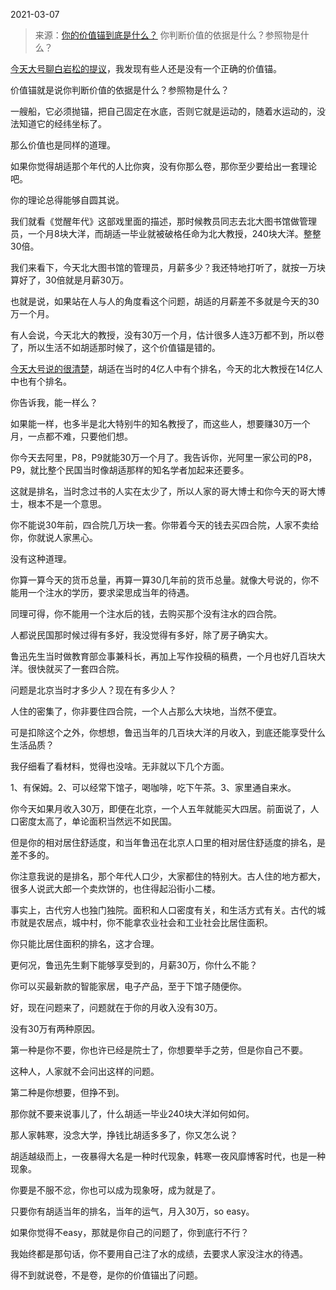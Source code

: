 2021-03-07

> 来源：[你的价值锚到底是什么？](http://mp.weixin.qq.com/s?__biz=MzU3NDc5Nzc0NQ==&mid=2247500384&idx=1&sn=00deed71b8239f923e1788c103197e55&chksm=fd2e60beca59e9a810622318bc8a69191b0f47358ffa0a67e24642d923619885a66d43c7a886&scene=27#wechat_redirect)
> 你判断价值的依据是什么？参照物是什么？

[今天大号聊白岩松的提议](https://mp.weixin.qq.com/s?__biz=MzU0MjYwNDU2Mw==&mid=2247497030&idx=1&sn=266dc176fa7f194c828626f2551d84d6&chksm=fb1a993acc6d102c11f1566e94a7d1e732b996affa134c1dac2741079443b998e748ae3b01b9&token=1754504085&lang=zh_CN&scene=21#wechat_redirect)，我发现有些人还是没有一个正确的价值锚。

  

价值锚就是说你判断价值的依据是什么？参照物是什么？

  

一艘船，它必须抛锚，把自己固定在水底，否则它就是运动的，随着水运动的，没法知道它的经纬坐标了。

  

那么价值也是同样的道理。  

  

如果你觉得胡适那个年代的人比你爽，没有你那么卷，那你至少要给出一套理论吧。  

  

你的理论总得能够自圆其说。  

  

我们就看《觉醒年代》这部戏里面的描述，那时候教员同志去北大图书馆做管理员，一个月8块大洋，而胡适一毕业就被破格任命为北大教授，240块大洋。整整30倍。

  

我们来看下，今天北大图书馆的管理员，月薪多少？我还特地打听了，就按一万块算好了，30倍就是月薪30万。

  

也就是说，如果站在人与人的角度看这个问题，胡适的月薪差不多就是今天的30万一个月。  

  

有人会说，今天北大的教授，没有30万一个月，估计很多人连3万都不到，所以卷了，所以生活不如胡适那时候了，这个价值锚是错的。  

  

[今天大号说的很清楚](https://mp.weixin.qq.com/s?__biz=MzU0MjYwNDU2Mw==&mid=2247497030&idx=1&sn=266dc176fa7f194c828626f2551d84d6&chksm=fb1a993acc6d102c11f1566e94a7d1e732b996affa134c1dac2741079443b998e748ae3b01b9&token=1754504085&lang=zh_CN&scene=21#wechat_redirect)，胡适在当时的4亿人中有个排名，今天的北大教授在14亿人中也有个排名。

  

你告诉我，能一样么？

  

如果能一样，也多半是北大特别牛的知名教授了，而这些人，想要赚30万一个月，一点都不难，只要他们想。

  

你今天去阿里，P8，P9就能30万一个月了。我告诉你，光阿里一家公司的P8，P9，就比整个民国当时像胡适那样的知名学者加起来还要多。  

  

这就是排名，当时念过书的人实在太少了，所以人家的哥大博士和你今天的哥大博士，根本不是一个意思。  

  

你不能说30年前，四合院几万块一套。你带着今天的钱去买四合院，人家不卖给你，你就说人家黑心。  

  

没有这种道理。

  

你算一算今天的货币总量，再算一算30几年前的货币总量。就像大号说的，你不能用一个注水的学历，要求梁思成当年的待遇。

  

同理可得，你不能用一个注水后的钱，去购买那个没有注水的四合院。

  

人都说民国那时候过得有多好，我没觉得有多好，除了房子确实大。  

  

鲁迅先生当时做教育部佥事兼科长，再加上写作投稿的稿费，一个月也好几百块大洋。很快就买了一套四合院。

  

问题是北京当时才多少人？现在有多少人？  

  

人住的密集了，你非要住四合院，一个人占那么大块地，当然不便宜。

  

可是扣除这个之外，你想想，鲁迅当年的几百块大洋的月收入，到底还能享受什么生活品质？

  

我仔细看了看材料，觉得也没啥。无非就以下几个方面。

  

1、有保姆。2、可以经常下馆子，喝咖啡，吃下午茶。3、家里通自来水。

  

你今天如果月收入30万，即便在北京，一个人五年就能买大四居。前面说了，人口密度太高了，单论面积当然远不如民国。  

  

但是你的相对居住舒适度，和当年鲁迅在北京人口里的相对居住舒适度的排名，是差不多的。

  

你注意我说的是排名，那个年代人口少，大家都住的特别大。古人住的地方都大，很多人说武大郎一个卖炊饼的，也住得起沿街小二楼。

  

事实上，古代穷人也独门独院。面积和人口密度有关，和生活方式有关。古代的城市就是农居点，城中村，你不能拿农业社会和工业社会比居住面积。

  

你只能比居住面积的排名，这才合理。

  

更何况，鲁迅先生剩下能够享受到的，月薪30万，你什么不能？

  

你可以买最新款的智能家居，电子产品，至于下馆子随便你。  

  

好，现在问题来了，问题就在于你的月收入没有30万。  

  

没有30万有两种原因。

  

第一种是你不要，你也许已经是院士了，你想要举手之劳，但是你自己不要。

  

这种人，人家就不会问出这样的问题。

  

第二种是你想要，但挣不到。

  

那你就不要来说事儿了，什么胡适一毕业240块大洋如何如何。  

  

那人家韩寒，没念大学，挣钱比胡适多多了，你又怎么说？

  

胡适越级而上，一夜暴得大名是一种时代现象，韩寒一夜风靡博客时代，也是一种现象。

  

你要是不服不忿，你也可以成为现象呀，成为就是了。

  

只要你有胡适当年的排名，当年的运气，月入30万，so easy。  

  

如果你觉得不easy，那就是你自己的问题了，你到底行不行？

  

我始终都是那句话，你不要用自己注了水的成绩，去要求人家没注水的待遇。

  

得不到就说卷，不是卷，是你的价值锚出了问题。

